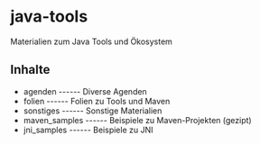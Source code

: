 # java-tools
Materialien zum Java Tools und Ökosystem

## Inhalte
- agenden ------ Diverse Agenden
- folien ------ Folien zu Tools und Maven
- sonstiges ------ Sonstige Materialien
- maven_samples ------ Beispiele zu Maven-Projekten (gezipt)
- jni_samples ------ Beispiele zu JNI 
